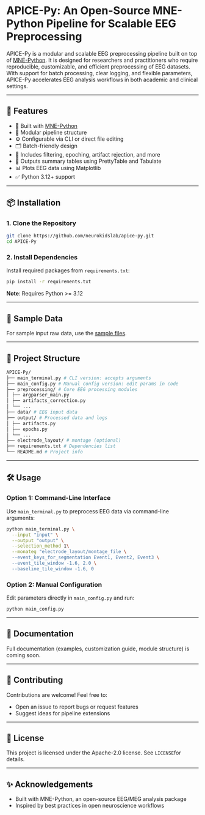# APICE-Py: An Open-Source MNE-Python Pipeline for Scalable EEG Preprocessing

APICE-Py is a modular and scalable EEG preprocessing pipeline built on top of [MNE-Python](https://mne.tools). It is designed for researchers and practitioners who require reproducible, customizable, and efficient preprocessing of EEG datasets. With support for batch processing, clear logging, and flexible parameters, APICE-Py accelerates EEG analysis workflows in both academic and clinical settings.

---

## 🚀 Features

- 🧠 Built with [MNE-Python](https://mne.tools)
- 🧩 Modular pipeline structure
- ⚙️ Configurable via CLI or direct file editing
- 🗂️ Batch-friendly design
- 🧼 Includes filtering, epoching, artifact rejection, and more
- 🧾 Outputs summary tables using PrettyTable and Tabulate
- 📊 Plots EEG data using Matplotlib
- ✅ Python 3.12+ support

---

## 📦 Installation

### 1. Clone the Repository

```bash
git clone https://github.com/neurokidslab/apice-py.git
cd APICE-Py
```

### 2. Install Dependencies

Install required packages from `requirements.txt`:

```bash
pip install -r requirements.txt
```
**Note**: Requires Python >= 3.12

---
## 📂 Sample Data

For sample input raw data, use the [sample files](https://github.com/neurokidslab/eeg_preprocessing/tree/main/examples/example_original/DATA/set).

---
## 📁 Project Structure

```bash
APICE-Py/
├── main_terminal.py # CLI version: accepts arguments
├── main_config.py # Manual config version: edit params in code
├── preprocessing/ # Core EEG processing modules
│ ├── argparser_main.py
│ ├── artifacts_correction.py
│ └── ...
├── data/ # EEG input data
├── output/ # Processed data and logs
│ ├── artifacts.py
│ ├── epochs.py
│ └── ...
├── electrode_layout/ # montage (optional)
├── requirements.txt # Dependencies list
└── README.md # Project info
```

---
## 🛠️ Usage

### Option 1: Command-Line Interface

Use `main_terminal.py` to preprocess EEG data via command-line arguments:

```bash
python main_terminal.py \
  --input "input" \
  --output "output" \
  --selection_method 1\
  --monateg "electrode_layout/montage_file \
  --event_keys_for_segmentation Event1, Event2, Event3 \
  --event_tile_window -1.6, 2.0 \
  --baseline_tile_window -1.6, 0
```
### Option 2: Manual Configuration

Edit parameters directly in `main_config.py` and run:
```bash
python main_config.py
```

---
## 📖 Documentation

Full documentation (examples, customization guide, module structure) is coming soon.

---
## 🤝 Contributing
Contributions are welcome! Feel free to:

- Open an issue to report bugs or request features
- Suggest ideas for pipeline extensions

---
## 📜 License
This project is licensed under the Apache-2.0 license. See `LICENSE`for details.

---
## ✨ Acknowledgements
- Built with MNE-Python, an open-source EEG/MEG analysis package
- Inspired by best practices in open neuroscience workflows

